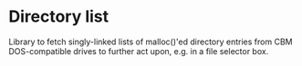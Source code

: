 Directory list
==============

Library to fetch singly-linked lists of malloc()'ed
directory entries from CBM DOS-compatible drives to further
act upon, e.g. in a file selector box.
